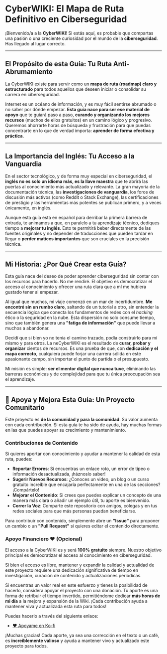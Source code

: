 # CyberWIKI: El Mapa de Ruta Definitivo en Ciberseguridad

¡Bienvenido/a a la **CyberWIKI**! Si estás aquí, es probable que compartas una pasión o una creciente curiosidad por el mundo de la **ciberseguridad**. Has llegado al lugar correcto.

---
## El Propósito de esta Guía: Tu Ruta Anti-Abrumamiento

La CyberWIKI existe para servir como un **mapa de ruta (roadmap) claro y estructurado** para todos aquellos que deseen iniciar o consolidar su carrera en ciberseguridad.

Internet es un océano de información, y es muy fácil sentirse abrumado o no saber por dónde empezar. **Esta guía nace para ser ese material de apoyo** que te guiará paso a paso, **curando y organizando los mejores recursos** (muchos de ellos gratuitos) en un camino lógico y progresivo. Queremos ahorrarte horas de búsqueda y frustración para que puedas concentrarte en lo que de verdad importa: **aprender de forma efectiva y práctica**.

---
## La Importancia del Inglés: Tu Acceso a la Vanguardia

En el sector tecnológico, y de forma muy especial en ciberseguridad, el **inglés no es solo un idioma más, es la llave maestra** que te abrirá las puertas al conocimiento más actualizado y relevante. La gran mayoría de la documentación técnica, las **investigaciones de vanguardia**, los foros de discusión más activos (como Reddit o Stack Exchange), las certificaciones de prestigio y las herramientas más potentes se publican primero, y a veces únicamente, en inglés.

Aunque esta guía está en español para derribar la primera barrera de entrada, te animamos a que, en paralelo a tu aprendizaje técnico, dediques tiempo a **mejorar tu inglés**. Esto te permitirá beber directamente de las fuentes originales y no depender de traducciones que pueden tardar en llegar o **perder matices importantes** que son cruciales en la precisión técnica.

---
## Mi Historia: ¿Por Qué Crear esta Guía?

Esta guía nace del deseo de poder aprender ciberseguridad sin contar con los recursos para hacerlo. No me rendiré. El objetivo es democratizar el acceso al conocimiento y ofrecer una ruta clara que a mí me hubiera gustado tener al empezar.

Al igual que muchos, mi viaje comenzó en un mar de incertidumbre. **Me encontré sin un rumbo claro**, saltando de un tutorial a otro, sin entender la secuencia lógica que conecta los fundamentos de redes con el *hacking* ético o la seguridad en la nube. Esta dispersión no solo consume tiempo, sino que también genera una **"fatiga de información"** que puede llevar a muchos a abandonar.

Decidí que si bien yo no tenía el camino trazado, podía construirlo para mí mismo y para otros. La neCyberWIKI es el resultado de **curar, probar y organizar** cientos de recursos. Es una prueba de que, con **dedicación y el mapa correcto**, cualquiera puede forjar una carrera sólida en este apasionante campo, sin importar el punto de partida o el presupuesto. 

Mi misión es simple: **ser el mentor digital que nunca tuve**, eliminando las barreras económicas y de complejidad para que tu única preocupación sea el aprendizaje.

---
## 🙌 Apoya y Mejora Esta Guía: Un Proyecto Comunitario

Este proyecto es **de la comunidad y para la comunidad**. Su valor aumenta con cada contribución. Si esta guía te ha sido de ayuda, hay muchas formas en las que puedes apoyar su crecimiento y mantenimiento.

### Contribuciones de Contenido

Si quieres aportar con conocimiento y ayudar a mantener la calidad de esta ruta, puedes:

* **Reportar Errores**: Si encuentras un enlace roto, un error de tipeo o información desactualizada, ¡háznoslo saber!
* **Sugerir Nuevos Recursos**: ¿Conoces un video, un blog o un curso gratuito increíble que encajaría perfectamente en una de las secciones? ¡Compártelo!
* **Mejorar el Contenido**: Si crees que puedes explicar un concepto de una manera más clara o añadir un ejemplo útil, tu aporte es bienvenido.
* **Correr la Voz**: Comparte este repositorio con amigos, colegas y en tus redes sociales para que más personas puedan beneficiarse.

Para contribuir con contenido, simplemente abre un **"Issue"** para proponer un cambio o un **"Pull Request"** si quieres editar el contenido directamente.

### Apoyo Financiero ❤️ (Opcional)

El acceso a la CyberWIKI es y será **100% gratuito** siempre. Nuestro objetivo principal es democratizar el acceso al conocimiento en ciberseguridad.

Si bien el acceso es libre, mantener y expandir la calidad y actualidad de este proyecto requiere una dedicación significativa de tiempo en investigación, curación de contenido y actualizaciones periódicas.

Si encuentras un valor real en este esfuerzo y tienes la posibilidad de hacerlo, considera apoyar el proyecto con una donación. Tu aporte es una forma de retribuir el tiempo invertido, permitiéndome dedicar **más horas de mi día** a la mejora y expansión de la Wiki. ¡Cada contribución ayuda a mantener viva y actualizada esta ruta para todos!

Puedes hacerlo a través del siguiente enlace:

* [❤️ Apoyame en Ko-fi](https://www.google.com/)

¡Muchas gracias! Cada aporte, ya sea una corrección en el texto o un café, es **increíblemente valioso** y ayuda a mantener vivo y actualizado este proyecto para todos.